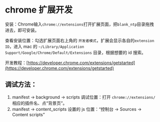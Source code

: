 # chrome 扩展开发

安装：Chrome输入`chrome://extensions`打开扩展页面，把`blank_ntp`目录拖拽进去，即可安装。

查看安装位置：勾选扩展页面右上角的 `开发者模式`，扩展会显示各自的`extension ID`，进入 mac 的
`~/Library/Application Support/Google/Chrome/Default/Extensions` 目录，根据想要的 id 搜索。

开发教程：[https://developer.chrome.com/extensions/getstarted](https://developer.chrome.com/extensions/getstarted)

## 调试方法：

1. manifest -> background -> scripts 调试位置：打开 `chrome://extensions/` 相应的插件名、点“背景页”。
2. manifest -> content_scripts 设置的 js 位置：“控制台 -> Sources -> Content scripts”
